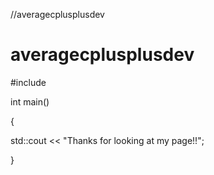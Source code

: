 //averagecplusplusdev
<!DOCTYPE html>
<html>
<head>
    <title> README.md </title>
</head>
<body>
    <!-- 
       #
    -->
    <h1>averagecplusplusdev</h1>
    <p>#include <iostraem></p>
           <p>int main()</p>
           <p>{</p>
           <p>       std::cout << "Thanks for looking at my page!!";</p>
                     <p>}</p>
</body>
</html>
